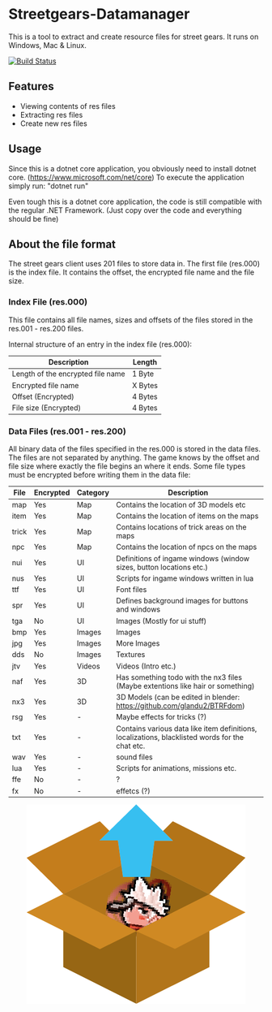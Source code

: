# Streetgears-Datamanager
This is a tool to extract and create resource files for street gears.
It runs on Windows, Mac & Linux.

[![Build Status](https://travis-ci.org/itsexe/Streetgears-Datamanager.svg)](https://travis-ci.org/itsexe/Streetgears-Datamanager)

## Features
+ Viewing contents of res files
+ Extracting res files
+ Create new res files

## Usage
Since this is a dotnet core application, you obviously need to install dotnet core. (https://www.microsoft.com/net/core)
To execute the application simply run: "dotnet run"

Even tough this is a dotnet core application, the code is still compatible with the regular .NET Framework. (Just copy over the code and everything should be fine)

## About the file format
The street gears client uses 201 files to store data in.
The first file (res.000) is the index file. It contains the offset, the encrypted file name and the file size.

### Index File (res.000)
This file contains all file names, sizes and offsets of the files stored in the res.001 - res.200 files.

Internal structure of an entry in the index file (res.000):

Description | Length
--- | -----------
Length of the encrypted file name   | 1 Byte
Encrypted file name  | X Bytes
Offset (Encrypted)  | 4 Bytes
File size (Encrypted)   | 4 Bytes

### Data Files (res.001 - res.200)
All binary data of the files specified in the res.000 is stored in the data files.
The files are not separated by anything. The game knows by the offset and file size where exactly the file begins an where it ends.
Some file types must be encrypted before writing them in the data file:

File | Encrypted | Category | Description
--- | -----------|------ |-------------
map   | Yes | Map | Contains the location of 3D models etc
item  | Yes | Map | Contains the location of items on the maps
trick   | Yes | Map | Contains locations of trick areas on the maps
npc   | Yes | Map | Contains the location of npcs on the maps
nui   | Yes | UI | Definitions of ingame windows (window sizes, button locations etc.)
nus   | Yes | UI | Scripts for ingame windows written in lua
ttf   | Yes | UI | Font files
spr   | Yes | UI | Defines background images for buttons and windows
tga   | No | UI | Images (Mostly for ui stuff)
bmp   | Yes | Images | Images
jpg  | Yes | Images | More Images
dds   | No | Images | Textures
jtv   | Yes | Videos | Videos (Intro etc.)
naf   | Yes | 3D | Has something todo with the nx3 files (Maybe extentions like hair or something)
nx3   | Yes | 3D | 3D Models (can be edited in blender: https://github.com/glandu2/BTRFdom)
rsg   | Yes | - | Maybe effects for tricks (?)
txt   | Yes | - | Contains various data like item definitions, localizations, blacklisted words for the chat etc.
wav   | Yes | - | sound files
lua   | Yes | - | Scripts for animations, missions etc.
ffe   | No | - | ?
fx   | No | - | effetcs (?)


<p align="center">
  <img src="https://raw.githubusercontent.com/itsexe/Streetgears-Datamanager/master/unpack.png" alt="Logo"/>
</p>
